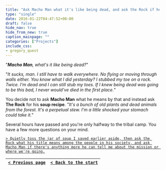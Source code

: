```yaml
---
title: "Ask Macho Man what it's like being dead, and ask the Rock if he can write his soup recipe down for you."
type: "single"
date: 2016-01-22T04:47:52+00:00
draft: false
hide_nav: true
hide_from_new: true
caption_mainpage: ""
categories: ["Projects"]
include_css:
- gregory_quest
---
```


"***Macho Man**, what's it like being dead?*"

"*It sucks, man. I still have to walk everywhere. No flying or moving through walls either. You know what I did yesterday? I stubbed my toe on a rock. Twice. I'm dead and I can still stub my toes. If I knew being dead was going to be this bad, I never would've died in the first place.*"

You decide not to ask **Macho Man** what he means by that and instead ask **The Rock** for his **soup recipe**. "*It's a bunch of old plants and dead animals from the forest. It's a perpetual stew. I'm a little shocked your stomach could take it.*"

Several hours have passed and you're only halfway to the tribal camp. You have a few more questions on your mind.

[``> Quietly toss the jar of soup I saved earlier aside, then ask the Rock what his title means among the people in his society, and ask Macho Man if there's anything more he can tell me about the mission or where we're going.``](../17)

|[``< Previous page``](../15)|[``< Back to the start``](../)|
|---|---|
